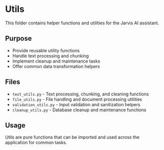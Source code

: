 # Utils

This folder contains helper functions and utilities for the Jarvis AI assistant.

## Purpose

- Provide reusable utility functions
- Handle text processing and chunking
- Implement cleanup and maintenance tasks
- Offer common data transformation helpers

## Files

- `text_utils.py` - Text processing, chunking, and cleaning functions
- `file_utils.py` - File handling and document processing utilities
- `validation_utils.py` - Input validation and sanitization helpers
- `cleanup_utils.py` - Database cleanup and maintenance functions

## Usage

Utils are pure functions that can be imported and used across the application for common tasks.
